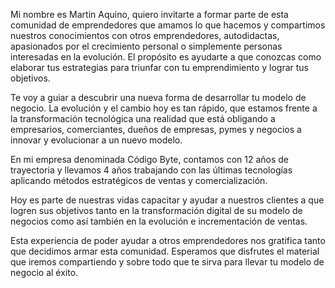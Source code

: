 Mi nombre es Martin Aquino, quiero invitarte a formar parte de esta comunidad de emprendedores que amamos lo que hacemos y compartimos nuestros conocimientos con otros emprendedores, autodidactas, apasionados por el crecimiento personal o simplemente personas interesadas en la evolución. El propósito es ayudarte a que conozcas como elaborar tus estrategias para triunfar con tu emprendimiento y lograr tus objetivos.

Te voy a guiar a descubrir una nueva forma de desarrollar tu modelo de negocio. La evolución y el cambio hoy es tan rápido, que estamos frente a la transformación tecnológica una realidad que está obligando a empresarios, comerciantes, dueños de empresas, pymes y negocios a innovar y evolucionar a un nuevo modelo.

En mi empresa denominada Código Byte, contamos con 12 años de trayectoria y llevamos 4 años trabajando con las últimas tecnologías aplicando métodos estratégicos de ventas y comercialización. 

Hoy es parte de nuestras vidas capacitar y ayudar a nuestros clientes a que logren sus objetivos tanto en la transformación digital de su modelo de negocios como así también en la evolución e incrementación de ventas.

Esta experiencia de poder ayudar a otros emprendedores nos gratifica tanto que decidimos armar esta comunidad.
Esperamos que disfrutes el material que iremos compartiendo y sobre todo que te sirva para llevar tu modelo de negocio al éxito.



